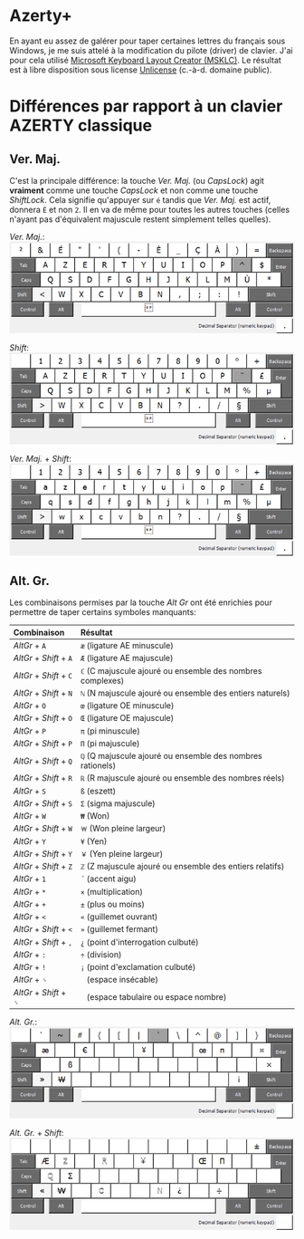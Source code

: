 Azerty+
=======

En ayant eu assez de galérer pour taper certaines lettres du français sous Windows, je me suis attelé
à la modification du pilote (driver) de clavier. J'ai pour cela utilisé [Microsoft Keyboard Layout Creator (MSKLC)](https://www.microsoft.com/en-us/download/details.aspx?id=102134).
Le résultat est à libre disposition sous license [Unlicense](https://unlicense.org) (c.-à-d. domaine public).

Différences par rapport à un clavier AZERTY classique
=====================================================

Ver. Maj.
---------

C'est la principale différence: la touche _Ver. Maj._ (ou _CapsLock_) agit **vraiment** comme une touche
_CapsLock_ et non comme une touche _ShiftLock_. Cela signifie qu'appuyer sur `é` tandis que _Ver. Maj._
est actif, donnera `É` et non `2`. Il en va de même pour toutes les autres touches (celles n'ayant pas
d'équivalent majuscule restent simplement telles quelles).

_Ver. Maj._:<br>
![CapsLock](doc/CapsLock.png)

_Shift_:<br>
![Shift](doc/Shift.png)

_Ver. Maj._ + _Shift_:<br>
![CapsLock+Shift](doc/CapsLock+Shift.png)


Alt. Gr.
--------

Les combinaisons permises par la touche _Alt Gr_ ont été enrichies pour permettre de taper certains symboles manquants:

| Combinaison             | Résultat                                                   |
|:------------------------|:-----------------------------------------------------------|
| _AltGr_ +           `A` | `æ` (ligature AE minuscule) |
| _AltGr_ + _Shift_ + `A` | `Æ` (ligature AE majuscule) |
| _AltGr_ + _Shift_ + `C` | `ℂ` (C majuscule ajouré ou ensemble des nombres complexes) |
| _AltGr_ + _Shift_ + `N` | `ℕ` (N majuscule ajouré ou ensemble des entiers naturels)  |
| _AltGr_ +           `O` | `œ` (ligature OE minuscule) |
| _AltGr_ + _Shift_ + `O` | `Œ` (ligature OE majuscule) |
| _AltGr_ +           `P` | `π` (pi minuscule)                                         |
| _AltGr_ + _Shift_ + `P` | `Π` (pi majuscule)                                         |
| _AltGr_ + _Shift_ + `Q` | `ℚ` (Q majuscule ajouré ou ensemble des nombres rationels) |
| _AltGr_ + _Shift_ + `R` | `ℝ` (R majuscule ajouré ou ensemble des nombres réels)     |
| _AltGr_ +           `S` | `ß` (eszett)                                               |
| _AltGr_ + _Shift_ + `S` | `Σ` (sigma majuscule)                                      |
| _AltGr_ +           `W` | `₩` (Won)                                                  |
| _AltGr_ + _Shift_ + `W` | `￦` (Won pleine largeur)                                  |
| _AltGr_ +           `Y` | `¥` (Yen)                                                  |
| _AltGr_ + _Shift_ + `Y` | `￥` (Yen pleine largeur)                                  |
| _AltGr_ + _Shift_ + `Z` | `ℤ` (Z majuscule ajouré ou ensemble des entiers relatifs)  |
| _AltGr_ +           `1` | `´` (accent aigu)                                          |
| _AltGr_ +           `*` | `×` (multiplication)                                       |
| _AltGr_ +           `+` | `±` (plus ou moins)                                        |
| _AltGr_ +           `<` | `«` (guillemet ouvrant)                                    |
| _AltGr_ + _Shift_ + `<` | `»` (guillemet fermant)                                    |
| _AltGr_ + _Shift_ + `,` | `¿` (point d'interrogation culbuté)                        |
| _AltGr_ +           `:` | `÷` (division)                                             |
| _AltGr_ +           `!` | `¡` (point d'exclamation culbuté)                          |
| _AltGr_ +           `␠` | ` ` (espace insécable)                                     |
| _AltGr_ + _Shift_ + `␠` | ` ` (espace tabulaire ou espace nombre)                    |

_Alt. Gr._:<br>
![Alt. Gr.](doc/AltGr.png)


_Alt. Gr._ + _Shift_:<br>
![Alt. Gr. + Shift](doc/AltGr+Shift.png)

